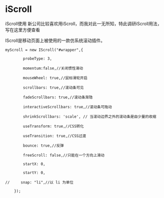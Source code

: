 # iScroll
iScroll使用
新公司比较喜欢用iScroll，而我对此一无所知，特此调研iScroll用法，写在这里方便查看

IScroll是移动页面上被使用的一款仿系统滚动插件。

    myScroll = new IScroll("#wrapper",{
    
            probeType: 3,
    
            momentum:false,//关闭惯性滑动
    
            mouseWheel: true,//鼠标滑轮开启
    
            scrollbars: true,//滚动条可见
    
            fadeScrollbars: true,//滚动条渐隐
    
            interactiveScrollbars: true,//滚动条可拖动
    
            shrinkScrollbars: 'scale', // 当滚动边界之外的滚动条是由少量的收缩
    
            useTransform: true,//CSS转化
    
            useTransition: true,//CSS过渡
    
            bounce: true,//反弹
    
            freeScroll: false,//只能在一个方向上滑动
    
            startX: 0,
    
            startY: 0,
    
    //     snap: "li",//以 li 为单位
    
        });